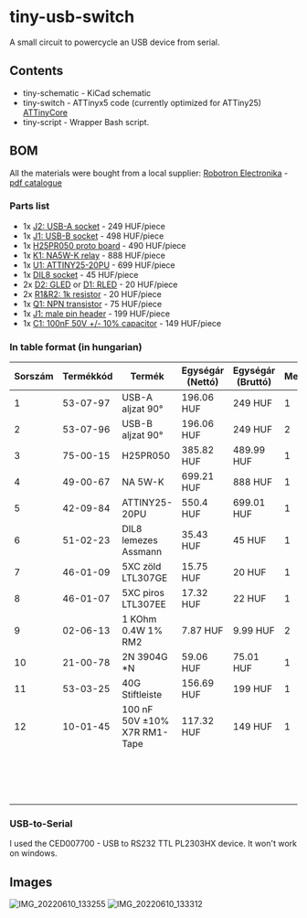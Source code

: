 # tiny-usb-switch
A small circuit to powercycle an USB device from serial.

## Contents

 * tiny-schematic - KiCad schematic
 * tiny-switch - ATTinyx5 code (currently optimized for ATTiny25) [ATTinyCore](https://github.com/SpenceKonde/ATTinyCore)
 * tiny-script - Wrapper Bash script.

## BOM

All the materials were bought from a local supplier: [Robotron Electronika](https://www.ret.hu/) - [pdf catalogue](https://www.ret.hu/FlippingBook/files/assets/downloads/files/RETKAT2012.pdf)

### Parts list

* 1x [J2: USB-A socket](https://www.ret.hu/shop/product/assmann/usb-a-aljzat-90_53-07-97) - 249 HUF/piece
* 1x [J1: USB-B socket](https://www.ret.hu/shop/product/assmann/usb-b-aljzat-90_53-07-96) - 498 HUF/piece
* 1x [H25PR050 proto board](https://www.ret.hu/shop/product/rademacher/h25pr050_75-00-15) - 490 HUF/piece
* 1x [K1: NA5W-K relay](https://www.ret.hu/shop/product/takamisawa/na-5w-k_49-00-67) - 888 HUF/piece
* 1x [U1: ATTINY25-20PU](https://www.ret.hu/shop/product/microchip-atmel/attiny25-20pu_42-09-84) - 699 HUF/piece
* 1x [DIL8 socket](https://www.ret.hu/shop/product/assmann/dil8-lemezes-assmann_51-02-23) - 45 HUF/piece
* 2x [D2: GLED](https://www.ret.hu/shop/product/liteon/5xc-zold-ltl307ge_46-01-09) or [D1: RLED](https://www.ret.hu/shop/product/liteon/5xc-piros-ltl307ee_46-01-07) - 20 HUF/piece
* 2x [R1&R2: 1k resistor](https://www.ret.hu/shop/product/yageo/1-kohm-0-4w-1-rm2_02-06-13) - 20 HUF/piece
* 1x [Q1: NPN transistor](https://www.ret.hu/shop/product/onsemi/2n-3904g-n_21-00-78) - 75 HUF/piece
* 1x [J1: male pin header](https://www.ret.hu/shop/product/e-tec/40g-stiftleiste_53-03-25) - 199 HUF/piece
* 1x [C1: 100nF 50V +/- 10% capacitor](https://www.ret.hu/shop/product/nic-components/100-nf-50v-10-x7r-rm1-tape_10-01-45) - 149 HUF/piece

### In table format (in hungarian)

| Sorszám | Termékkód | Termék                       | Egységár (Nettó) | Egységár (Bruttó) | Mennyiség | Összesen (Nettó) | Összesen (Bruttó) |
|---------|-----------|------------------------------|------------------|-------------------|-----------|------------------|-------------------|
| 1       | 53-07-97  | USB-A aljzat 90°             | 196.06 HUF       | 249 HUF           | 1         | 196.06 HUF       | 249 HUF           |
| 2       | 53-07-96  | USB-B aljzat 90°             | 196.06 HUF       | 249 HUF           | 2         | 392.12 HUF       | 497.99 HUF        |
| 3       | 75-00-15  | H25PR050                     | 385.82 HUF       | 489.99 HUF        | 1         | 385.82 HUF       | 489.99 HUF        |
| 4       | 49-00-67  | NA 5W-K                      | 699.21 HUF       | 888 HUF           | 1         | 699.21 HUF       | 888 HUF           |
| 5       | 42-09-84  | ATTINY25-20PU                | 550.4 HUF        | 699.01 HUF        | 1         | 550.4 HUF        | 699.01 HUF        |
| 6       | 51-02-23  | DIL8 lemezes Assmann         | 35.43 HUF        | 45 HUF            | 1         | 35.43 HUF        | 45 HUF            |
| 7       | 46-01-09  | 5XC zöld LTL307GE            | 15.75 HUF        | 20 HUF            | 1         | 15.75 HUF        | 20 HUF            |
| 8       | 46-01-07  | 5XC piros LTL307EE           | 17.32 HUF        | 22 HUF            | 1         | 17.32 HUF        | 22 HUF            |
| 9       | 02-06-13  | 1 KOhm 0.4W 1% RM2           | 7.87 HUF         | 9.99 HUF          | 2         | 15.74 HUF        | 19.99 HUF         |
| 10      | 21-00-78  | 2N 3904G *N                  | 59.06 HUF        | 75.01 HUF         | 1         | 59.06 HUF        | 75.01 HUF         |
| 11      | 53-03-25  | 40G Stiftleiste              | 156.69 HUF       | 199 HUF           | 1         | 156.69 HUF       | 199 HUF           |
| 12      | 10-01-45  | 100 nF 50V ±10% X7R RM1-Tape | 117.32 HUF       | 149 HUF           | 1         | 117.32 HUF       | 149 HUF           |
|         |           |                              |                  |                   |           | Nettó összesen   | Bruttó összesen   |
|         |           |                              |                  |                   |           | 2641 HUF         | 3354 HUF          |

### USB-to-Serial

I used the CED007700 - USB to RS232 TTL PL2303HX device. It won't work on windows.

## Images

![IMG_20220610_133255](https://user-images.githubusercontent.com/4673764/173113575-d9c5e152-0246-4739-aa85-c8cc54a5d42f.jpg)
![IMG_20220610_133312](https://user-images.githubusercontent.com/4673764/173113591-6a6c8e21-f28d-45c1-9731-59ddc6f3bb97.jpg)
